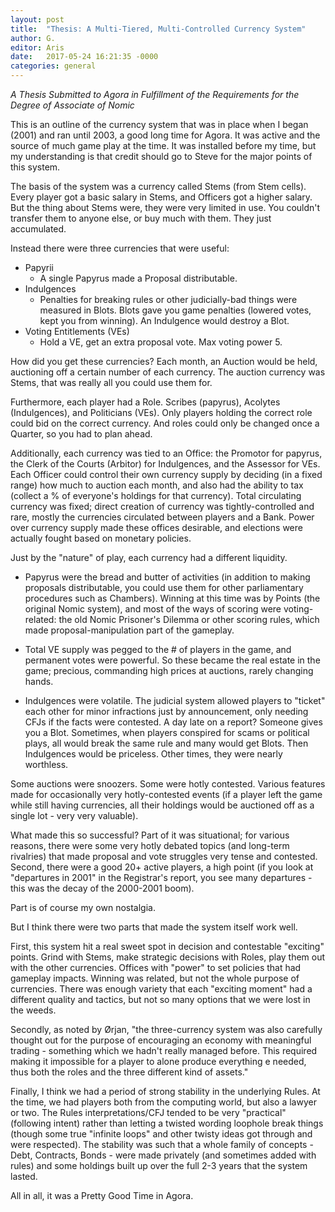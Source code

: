 ```yaml
---
layout: post
title:  "Thesis: A Multi-Tiered, Multi-Controlled Currency System"
author: G.
editor: Aris
date:   2017-05-24 16:21:35 -0000
categories: general
---
```

*A Thesis Submitted to Agora in Fulfillment of the Requirements for the Degree
of Associate of Nomic*

This is an outline of the currency system that was in place when I
began (2001) and ran until 2003, a good long time for Agora.  It was
active and the source of much game play at the time.  It was installed
before my time, but my understanding is that credit should go to Steve
for the major points of this system.

The basis of the system was a currency called Stems (from Stem cells).
Every player got a basic salary in Stems, and Officers got a higher
salary.  But the thing about Stems were, they were very limited in
use.  You couldn't transfer them to anyone else, or buy much with
them.  They just accumulated.

Instead there were three currencies that were useful:
   - Papyrii
      - A single Papyrus made a Proposal distributable.
  - Indulgences
    - Penalties for breaking rules or other judicially-bad things were
      measured in Blots.  Blots gave you game penalties (lowered
      votes, kept you from winning).  An Indulgence would destroy a
      Blot.
   - Voting Entitlements (VEs)
      - Hold a VE, get an extra proposal vote.  Max voting power 5.

How did you get these currencies?  Each month, an Auction would be
held, auctioning off a certain number of each currency.  The auction
currency was Stems, that was really all you could use them for.

Furthermore, each player had a Role.  Scribes (papyrus), Acolytes
(Indulgences), and Politicians (VEs).  Only players holding the
correct role could bid on the correct currency.  And roles could only
be changed once a Quarter, so you had to plan ahead.

Additionally, each currency was tied to an Office: the Promotor for
papyrus, the Clerk of the Courts (Arbitor) for Indulgences, and the
Assessor for VEs.  Each Officer could control their own currency
supply by deciding (in a fixed range) how much to auction each month,
and also had the ability to tax (collect a % of everyone's holdings
for that currency).  Total circulating currency was fixed; direct
creation of currency was tightly-controlled and rare, mostly the
currencies circulated between players and a Bank.  Power over currency
supply made these offices desirable, and elections were actually
fought based on monetary policies.

Just by the "nature" of play, each currency had a different liquidity.

- Papyrus were the bread and butter of activities (in addition to
  making proposals distributable, you could use them for other
  parliamentary procedures such as Chambers).  Winning at this time
  was by Points (the original Nomic system), and most of the ways of
  scoring were voting-related: the old Nomic Prisoner's Dilemma or
  other scoring rules, which made proposal-manipulation part of the
  gameplay.

- Total VE supply was pegged to the # of players in the game, and
  permanent votes were powerful.  So these became the real estate in
  the game; precious, commanding high prices at auctions, rarely
  changing hands.

- Indulgences were volatile.  The judicial system allowed players to
  "ticket" each other for minor infractions just by announcement, only
  needing CFJs if the facts were contested.  A day late on a report?
  Someone gives you a Blot.  Sometimes, when players conspired for
  scams or political plays, all would break the same rule and many
  would get Blots.  Then Indulgences would be priceless.  Other times,
  they were nearly worthless.

Some auctions were snoozers.  Some were hotly contested.  Various
features made for occasionally very hotly-contested events (if a
player left the game while still having currencies, all their holdings
would be auctioned off as a single lot - very very valuable).

What made this so successful?  Part of it was situational; for various
reasons, there were some very hotly debated topics (and long-term
rivalries) that made proposal and vote struggles very tense and
contested.  Second, there were a good 20+ active players, a high point
(if you look at "departures in 2001" in the Registrar's report, you
see many departures - this was the decay of the 2000-2001 boom).

Part is of course my own nostalgia.

But I think there were two parts that made the system itself work
well.

First, this system hit a real sweet spot in decision and contestable
"exciting" points.  Grind with Stems, make strategic decisions with
Roles, play them out with the other currencies.  Offices with "power"
to set policies that had gameplay impacts.  Winning was related, but
not the whole purpose of currencies.  There was enough variety that
each "exciting moment" had a different quality and tactics, but not so
many options that we were lost in the weeds.

Secondly, as noted by Ørjan, "the three-currency system was also
carefully thought out for the purpose of encouraging an economy with
meaningful trading - something which we hadn't really managed before.
This required making it impossible for a player to alone produce
everything e needed, thus both the roles and the three different kind
of assets."

Finally, I think we had a period of strong stability in the
underlying Rules.  At the time, we had players both from the computing
world, but also a lawyer or two.  The Rules interpretations/CFJ tended
to be very "practical" (following intent) rather than letting a
twisted wording loophole break things (though some true "infinite
loops" and other twisty ideas got through and were respected).  The
stability was such that a whole family of concepts - Debt, Contracts,
Bonds - were made privately (and sometimes added with rules) and some
holdings built up over the full 2-3 years that the system lasted.

All in all, it was a Pretty Good Time in Agora.

